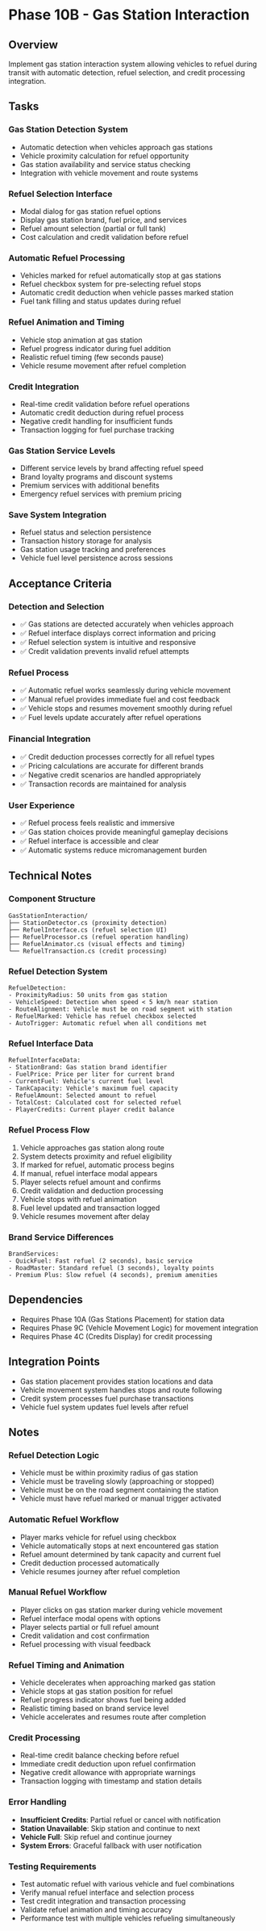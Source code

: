 # Phase 10B - Gas Station Interaction

## Overview
Implement gas station interaction system allowing vehicles to refuel during transit with automatic detection, refuel selection, and credit processing integration.

## Tasks

### Gas Station Detection System
- Automatic detection when vehicles approach gas stations
- Vehicle proximity calculation for refuel opportunity
- Gas station availability and service status checking
- Integration with vehicle movement and route systems

### Refuel Selection Interface
- Modal dialog for gas station refuel options
- Display gas station brand, fuel price, and services
- Refuel amount selection (partial or full tank)
- Cost calculation and credit validation before refuel

### Automatic Refuel Processing
- Vehicles marked for refuel automatically stop at gas stations
- Refuel checkbox system for pre-selecting refuel stops
- Automatic credit deduction when vehicle passes marked station
- Fuel tank filling and status updates during refuel

### Refuel Animation and Timing
- Vehicle stop animation at gas station
- Refuel progress indicator during fuel addition
- Realistic refuel timing (few seconds pause)
- Vehicle resume movement after refuel completion

### Credit Integration
- Real-time credit validation before refuel operations
- Automatic credit deduction during refuel process
- Negative credit handling for insufficient funds
- Transaction logging for fuel purchase tracking

### Gas Station Service Levels
- Different service levels by brand affecting refuel speed
- Brand loyalty programs and discount systems
- Premium services with additional benefits
- Emergency refuel services with premium pricing

### Save System Integration
- Refuel status and selection persistence
- Transaction history storage for analysis
- Gas station usage tracking and preferences
- Vehicle fuel level persistence across sessions

## Acceptance Criteria

### Detection and Selection
- ✅ Gas stations are detected accurately when vehicles approach
- ✅ Refuel interface displays correct information and pricing
- ✅ Refuel selection system is intuitive and responsive
- ✅ Credit validation prevents invalid refuel attempts

### Refuel Process
- ✅ Automatic refuel works seamlessly during vehicle movement
- ✅ Manual refuel provides immediate fuel and cost feedback
- ✅ Vehicle stops and resumes movement smoothly during refuel
- ✅ Fuel levels update accurately after refuel operations

### Financial Integration
- ✅ Credit deduction processes correctly for all refuel types
- ✅ Pricing calculations are accurate for different brands
- ✅ Negative credit scenarios are handled appropriately
- ✅ Transaction records are maintained for analysis

### User Experience
- ✅ Refuel process feels realistic and immersive
- ✅ Gas station choices provide meaningful gameplay decisions
- ✅ Refuel interface is accessible and clear
- ✅ Automatic systems reduce micromanagement burden

## Technical Notes

### Component Structure
```
GasStationInteraction/
├── StationDetector.cs (proximity detection)
├── RefuelInterface.cs (refuel selection UI)
├── RefuelProcessor.cs (refuel operation handling)
├── RefuelAnimator.cs (visual effects and timing)
└── RefuelTransaction.cs (credit processing)
```

### Refuel Detection System
```
RefuelDetection:
- ProximityRadius: 50 units from gas station
- VehicleSpeed: Detection when speed < 5 km/h near station
- RouteAlignment: Vehicle must be on road segment with station
- RefuelMarked: Vehicle has refuel checkbox selected
- AutoTrigger: Automatic refuel when all conditions met
```

### Refuel Interface Data
```
RefuelInterfaceData:
- StationBrand: Gas station brand identifier
- FuelPrice: Price per liter for current brand
- CurrentFuel: Vehicle's current fuel level
- TankCapacity: Vehicle's maximum fuel capacity
- RefuelAmount: Selected amount to refuel
- TotalCost: Calculated cost for selected refuel
- PlayerCredits: Current player credit balance
```

### Refuel Process Flow
1. Vehicle approaches gas station along route
2. System detects proximity and refuel eligibility
3. If marked for refuel, automatic process begins
4. If manual, refuel interface modal appears
5. Player selects refuel amount and confirms
6. Credit validation and deduction processing
7. Vehicle stops with refuel animation
8. Fuel level updated and transaction logged
9. Vehicle resumes movement after delay

### Brand Service Differences
```
BrandServices:
- QuickFuel: Fast refuel (2 seconds), basic service
- RoadMaster: Standard refuel (3 seconds), loyalty points
- Premium Plus: Slow refuel (4 seconds), premium amenities
```

## Dependencies
- Requires Phase 10A (Gas Stations Placement) for station data
- Requires Phase 9C (Vehicle Movement Logic) for movement integration
- Requires Phase 4C (Credits Display) for credit processing

## Integration Points
- Gas station placement provides station locations and data
- Vehicle movement system handles stops and route following
- Credit system processes fuel purchase transactions
- Vehicle fuel system updates fuel levels after refuel

## Notes

### Refuel Detection Logic
- Vehicle must be within proximity radius of gas station
- Vehicle must be traveling slowly (approaching or stopped)
- Vehicle must be on the road segment containing the station
- Vehicle must have refuel marked or manual trigger activated

### Automatic Refuel Workflow
- Player marks vehicle for refuel using checkbox
- Vehicle automatically stops at next encountered gas station
- Refuel amount determined by tank capacity and current fuel
- Credit deduction processed automatically
- Vehicle resumes journey after refuel completion

### Manual Refuel Workflow
- Player clicks on gas station marker during vehicle movement
- Refuel interface modal opens with options
- Player selects partial or full refuel amount
- Credit validation and cost confirmation
- Refuel processing with visual feedback

### Refuel Timing and Animation
- Vehicle decelerates when approaching marked gas station
- Vehicle stops at gas station position for refuel
- Refuel progress indicator shows fuel being added
- Realistic timing based on brand service level
- Vehicle accelerates and resumes route after completion

### Credit Processing
- Real-time credit balance checking before refuel
- Immediate credit deduction upon refuel confirmation
- Negative credit allowance with appropriate warnings
- Transaction logging with timestamp and station details

### Error Handling
- **Insufficient Credits**: Partial refuel or cancel with notification
- **Station Unavailable**: Skip station and continue to next
- **Vehicle Full**: Skip refuel and continue journey
- **System Errors**: Graceful fallback with user notification

### Testing Requirements
- Test automatic refuel with various vehicle and fuel combinations
- Verify manual refuel interface and selection process
- Test credit integration and transaction processing
- Validate refuel animation and timing accuracy
- Performance test with multiple vehicles refueling simultaneously